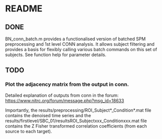 # README

## DONE

BN_conn_batch.m provides a functionalised version of batched SPM preprocessing and 1st level CONN analysis. It allows subject filtering and provides a basis for flexibly calling various batch commands on this set of subjects. See function help for parameter details.

## TODO

### Plot the adjacency matrix from the output in conn.

Detailed explanation of outputs from conn in the forum:
https://www.nitrc.org/forum/message.php?msg_id=18633

Importantly, the results/preprocessing/ROI_Subject*_Condition*.mat file contains the denoised time series and the results/firstlevel/SBC_01/resultsROI_Subjectxxx_Conditionxxx.mat file contains the Z Fisher transformed correlation coefficients (from each source to each target).
